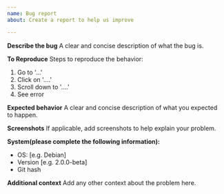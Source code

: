 ```yaml
---
name: Bug report
about: Create a report to help us improve

---
```


**Describe the bug**
A clear and concise description of what the bug is.

**To Reproduce**
Steps to reproduce the behavior:
1. Go to '...'
2. Click on '....'
3. Scroll down to '....'
4. See error

**Expected behavior**
A clear and concise description of what you expected to happen.

**Screenshots**
If applicable, add screenshots to help explain your problem.

**System(please complete the following information):**
 - OS: [e.g. Debian]
 - Version [e.g. 2.0.0-beta]
 - Git hash
 

**Additional context**
Add any other context about the problem here.
